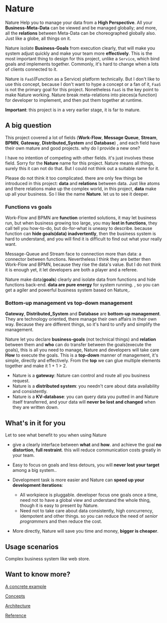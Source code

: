 # Nature

Nature Help you to manage your data from a __High Perspective__.  All your **Business-Meta-Data** can be viewed and be managed globally; and more, all the **relations** between Meta-Data can be choreographed globally also. Just like a globe, all things on it. 

Nature isolate **Business-Goals** from execution clearly, that will make you system adjust quickly and make your team more **effectively**. This is the most important thing to design for this project, unlike a `Service`, which bind goals and implements together. Commonly, it's hard to change when a lots of clients connected to it.

Nature is `FaaS`(Function as a Service) platform technically. But I don't like to use this concept, because I don't want to hype a concept or a fan of it, `FaaS` is not the primary goal for this project. Nonetheless `FaaS` is the key point to make Nature working. Nature break meta-relations into pieces(a function) for developer to implement, and then put them together at runtime.

__Important__:  this project is in a very earlier stage, it is far to mature.

## A big question

This project covered a lot of  fields (__Work-Flow__, __Message Queue__, __Stream__, __BPMN__, __Gateway__, __Distributed_System__ and __Database__) , and each field have their own mature and good projects. why do I provide a new one? 

I have no intention of competing with other fields.  it's just involves these field. Sorry for the  __Nature__ name for this project.  Nature means all things,  surely this it can not do that. But I could not think out a suitable name for it. 

Please do not think it too complicated. there are only few things be introduced in this project: __data__ and __relations__ between data. Just like atoms and there relations make up the complex world, in this project, __data__ make up all your business. So I like the name __Nature__. let us to see it deeper.

### Functions vs goals

Work-Flow and BPMN are __function__ oriented solutions, it may let business run, but when business growing too large, you may __lost in functions__, they call tell you how-to-do, but do-for-what is uneasy  to describe. because function can __hide goals(data) inadvertently__, then the business system is hard to understand, and you will find it is difficult to find out what your really want.

Message-Queue and Stream face to connection more than data: a connector between functions. Nevertheless I think they are better then Work-Flow and BPMN, because they rise the data's value. But I do not think it is enough yet, it let developers are both a player and a referee. 

Nature make data(__goals__) clearly and isolate data from functions and hide functions back-end. **data are pure energy** for system running. , so you can get a agiler and powerful business system based on Nature,.

### Bottom-up management vs top-down management

__Gateway__, __Distributed_System__ and __Database__ are __bottom-up management__. They are technology oriented, there manage their own affairs in their own way. Because they are different things, so it's hard to unify and simplify the management.

Nature let you declare **business-goals** (not technical things) and **relation** between them and **who** can do transfer between the goals(execute the goals), this is all you need to manage, Nature and developers will take care **How** to execute the goals. This is a **top-down** manner of management, it's simple, directly and effectively.  From the **top** we can glue multiple elements together and make it 1 + 1 > 2.

- Nature is a __gateway__: Nature can control and route all you business request.
- Nature is a __distributed system__: you needn't care about data availability and consistently.
- Nature is a __KV-database__:  you can query data you putted in and  Nature itself transferred, and your data will __never be lost and changed__ when they are written down.

## What's in it for you

Let to see what benefit to you when using Nature

- give a clearly interface between **what** and **how**.  and achieve the goal  **no distortion**, **full restraint**. this will reduce communication costs greatly in your team. 
- Easy to focus on goals and less detours, you will __never lost your target__ among a big system..

- Development task is more easier and Nature can __speed up your development iterations__: 
  - All workpiece is pluggable. developer focus one goals once a time, need not to have a global view and understand the whole thing, though it is easy to present by Nature.
  - Need not to take care about data consistently, high concurrency, idempotent and other things.  so you can reduce the need of *senior programmer*s and then reduce the cost.
- More directly, Nature will save you time and money,  __bigger is cheaper__.

## Usage scenarios

Complex business system like web store.

## Want to know more?

[A concrete example](https://github.com/llxxbb/Nature-Demo)

[Concepts](doc\help\concepts.md)

[Architecture](doc\help\architecture.md)

[Reference](doc\help\reference.md)

